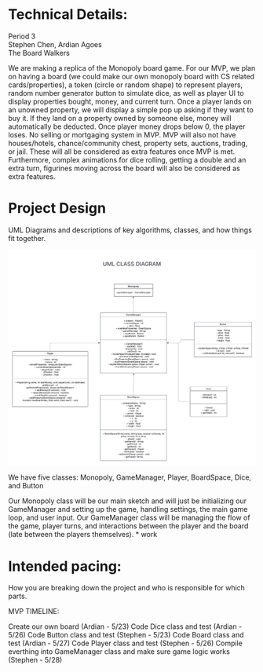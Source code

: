 
# Technical Details:

Period 3 <br>
Stephen Chen, Ardian Agoes <br>
The Board Walkers

We are making a replica of the Monopoly board game. For our MVP, we plan on having a board (we could make our own monopoly board with CS related cards/properties), a token (circle or random shape) to represent players, random number generator button to simulate dice, as well as player UI to display properties bought, money, and current turn. Once a player lands on an unowned property, we will display a simple pop up asking if they want to buy it. If they land on a property owned by someone else, money will automatically be deducted. Once player money drops below 0, the player loses. No selling or mortgaging system in MVP. MVP will also not have houses/hotels, chance/community chest, property sets, auctions, trading, or jail. These will all be considered as extra features once MVP is met. Furthermore, complex animations for dice rolling, getting a double and an extra turn, figurines moving across the board will also be considered as extra features.  


# Project Design

UML Diagrams and descriptions of key algorithms, classes, and how things fit together.

![UML DIAGRAM](MonopolyUML.png)

We have five classes: Monopoly, GameManager, Player, BoardSpace, Dice, and Button

Our Monopoly class will be our main sketch and will just be initializing our GameManager and setting up the game, handling settings, the main game loop, and user input.
Our GameManager class will be managing the flow of the game, player turns, and interactions between the player and the board (late between the players themselves).
    * work


# Intended pacing:

How you are breaking down the project and who is responsible for which parts.

MVP TIMELINE:

Create our own board (Ardian - 5/23)
Code Dice class and test (Ardian - 5/26)
Code Button class and test (Stephen - 5/23)
Code Board class and test (Ardian - 5/27)
Code Player class and test (Stephen - 5/26)
Compile everthing into GameManager class and make sure game logic works (Stephen - 5/28)
